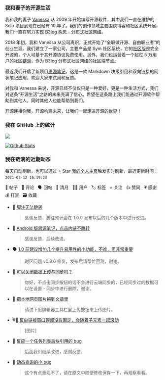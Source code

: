 ### 我和妻子的开源生活

我和我的妻子 [Vanessa](https://github.com/Vanessa219) 从 2009 年开始编写开源软件，其中我们一直在维护的 Solo 项目到现在已经有 10 年了。我们的创作领域主要围绕博客和社区系统开展，我们一直在努力实现 [B3log 构思 - 分布式社区网络](https://ld246.com/article/1546941897596)。

2018 年初，我和 Vanessa 从公司离职，正式开始了“全职做开源、自由职业者”的创业生涯。我们建立了一家公司，主要产品是 Sym 社区系统，它的[社区版](https://github.com/88250/symphony)是完全开源的，个人可基于其开源协议免费使用。另外，我们也运营着一个超过 5 万用户的社区[链滴](https://ld246.com)，作为 B3log 分布式社区网络的社区端节点。

最近我们开启了新项目[思源笔记](https://github.com/siyuan-note/siyuan)，这是一款 Markdown 块级引用和双向链接的网状笔记应用，欢迎大家来试用和反馈。

对我和 Vanessa 来说，开源已经不仅仅只是一种爱好，更是一种生活方式，我们对这条“开源生活”之路的未来充满了信心。希望在这条路上我们能通过开源软件帮助到其他人，同时其他人也能帮助到我们。

开源连接你我，开源构建未来，让我们一起走进开源的世界！

### 我在 GitHub 上的统计

<a title="Hits" target="_blank" href="https://github.com/88250/88250"><img src="https://hits.b3log.org/88250/88250.svg"></a>

[![Github Stats](https://github-readme-stats.vercel.app/api?username=88250&theme=tokyonight&show_icons=true)](https://github.com/88250)

<!--events start -->

### 我在链滴的近期动态

每天自动刷新，也可以通过 ⭐️ Star [我的个人主页](https://github.com/88250/88250)触发实时刷新，最近更新时间：`2021-02-12 16:19:23`

📝 帖子 &nbsp; 💬 评论 &nbsp; 🗣 回帖 &nbsp; 🌙 清月 &nbsp; 👨‍💻 用户 &nbsp; 🏷️ 标签 &nbsp; ⭐️ 关注 &nbsp; 👍 赞同 &nbsp; 💗 感谢 &nbsp; 💰 打赏 &nbsp; 🗃 收藏

* 💬 [脚注无法跳转](https://ld246.com/article/1613112102193/comment/1613115931165#comments)

  > 感谢反馈，脚注预计会在 1.0.0 发布以后的几个版本中进行改进。
* 💬 [Android 版思源笔记，点击内链不跳转](https://ld246.com/article/1613101751425/comment/1613115863203#comments)

  > 感谢反馈，后续改进。
* 🗣 [1.0 前建议增加几个提升易用性的小功能，不难，但非常重要](https://ld246.com/article/1612882104356/comment/1612923833091#comments)

  > 时区问题 v0.9.6 修复，发布后请帮忙回测，谢谢。
* 💬 [可以关闭数据上传与同步吗？](https://ld246.com/article/1613013257773/comment/1613016059352#comments)

  > 你好，不点击同步按钮的话不会进行云端同步的，已经同步过的数据可以在设置 - 同步中进行删除，谢谢。
* 💬 [把本地网页图片拖到文章里](https://ld246.com/article/1612861459940/comment/1613009071017#comments)

  > 请试下用编辑器工具栏里上传按钮来上传图片。
* 💗📝 [反向链接窗口顶部没有固定，会随着子元素一起滚动](https://ld246.com/article/1612971712604)

  > [图片]
* 💬 [反应一个任务列表后块引用的 bug](https://ld246.com/article/1612894854509/comment/1612970756980#comments)

  > 后面我们继续改进，感谢反馈。
* 💬 [动态查询的小 bug](https://ld246.com/article/1612964020068/comment/1612968480164#comments)

  > 这个有点重现不了，请在原文中随便修改保存一下，再观察看看。


<!--events end -->
